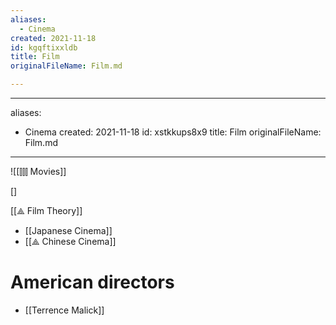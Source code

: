 ```yaml
---
aliases:
  - Cinema
created: 2021-11-18
id: kgqftixxldb
title: Film
originalFileName: Film.md

---
```


---
aliases:
  - Cinema
created: 2021-11-18
id: xstkkups8x9
title: Film
originalFileName: Film.md

---

![[⫿⫿⫿ Movies]]

[]

[[⟁ Film Theory]]

* [[Japanese Cinema]]
* [[⟁ Chinese Cinema]]

# American directors

* [[Terrence Malick]]
